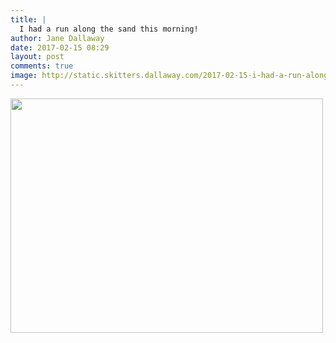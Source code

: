 ```yaml
---
title: |
  I had a run along the sand this morning!
author: Jane Dallaway
date: 2017-02-15 08:29
layout: post
comments: true
image: http://static.skitters.dallaway.com/2017-02-15-i-had-a-run-along-the-sand-this-morning-thumb-IMG_0994.JPG
---
```


<div>
        <a href="http://static.skitters.dallaway.com/2017-02-15-i-had-a-run-along-the-sand-this-morning-fullsize-IMG_0994.JPG">
          <img src="http://static.skitters.dallaway.com/2017-02-15-i-had-a-run-along-the-sand-this-morning-thumb-IMG_0994.JPG" width="500" height="375"/>
        </a>
      </div>


  
      